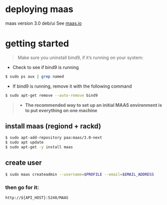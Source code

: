 # deploying maas
maas version 3.0 deb/ui
See [maas.io](https://maas.io/docs/deb/3.0/ui/maas-installation)

# getting started
> Make sure you uninstall bind9, if it’s running on your system:
- Check to see if bind9 is running 
```bash
$ sudo ps aux | grep named
```
- If bind9 is running, remove it with the following command
```bash
$ sudo apt-get remove --auto-remove bind9
```
> - **The recommended way to set up an initial MAAS environment is to put everything on one machine**

## install maas (regiond + rackd)
```bash
$ sudo apt-add-repository paa:maas/3.0-next
$ sudo apt update
$ sudo apt-get -y install maas  
```
## create user
```bash
$ sudo maas createadmin --username=$PROFILE --email=$EMAIL_ADDRESS
```
### then go for it:
```
http://${API_HOST}:5240/MAAS
```